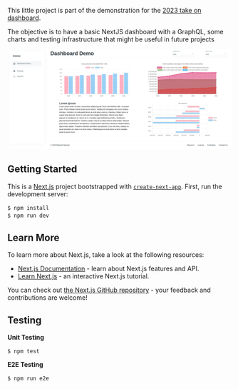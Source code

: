 This little project is part of the demonstration for the [2023 take on dashboard]().

The objective is to have a basic NextJS dashboard with a GraphQL, some charts and testing infrastructure that might be useful in future projects

![Dashboard Demo](./dashboard_goal.png)

## Getting Started

This is a [Next.js](https://nextjs.org/) project bootstrapped with [`create-next-app`](https://github.com/vercel/next.js/tree/canary/packages/create-next-app).
First, run the development server:

```bash
$ npm install
$ npm run dev
```
## Learn More

To learn more about Next.js, take a look at the following resources:

- [Next.js Documentation](https://nextjs.org/docs) - learn about Next.js features and API.
- [Learn Next.js](https://nextjs.org/learn) - an interactive Next.js tutorial.

You can check out [the Next.js GitHub repository](https://github.com/vercel/next.js/) - your feedback and contributions are welcome!

## Testing

**Unit Testing**
```
$ npm test
```

**E2E Testing**

```
$ npm run e2e
```
